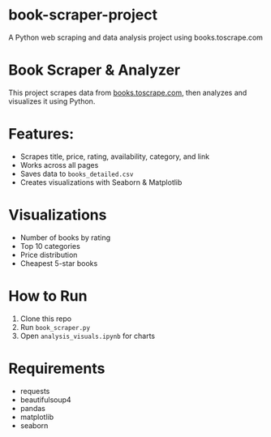 # book-scraper-project
A Python web scraping and data analysis project using books.toscrape.com
# Book Scraper & Analyzer

This project scrapes data from [books.toscrape.com](http://books.toscrape.com), then analyzes and visualizes it using Python.

# Features:
- Scrapes title, price, rating, availability, category, and link
- Works across all pages
- Saves data to `books_detailed.csv`
- Creates visualizations with Seaborn & Matplotlib

# Visualizations
- Number of books by rating
- Top 10 categories
- Price distribution
- Cheapest 5-star books

# How to Run
1. Clone this repo
2. Run `book_scraper.py`
3. Open `analysis_visuals.ipynb` for charts

# Requirements
- requests
- beautifulsoup4
- pandas
- matplotlib
- seaborn
